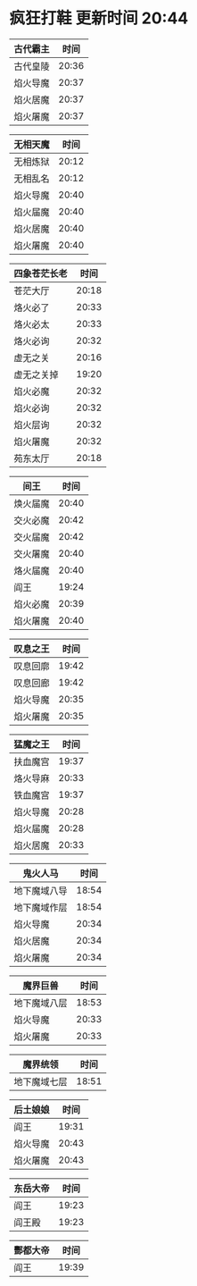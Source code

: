 # 疯狂打鞋 更新时间 20:44

| 古代霸主   | 时间    |
|--------|-------|
| 古代皇陵 | 20:36 |
| 焰火导魔 | 20:37 |
| 焰火居魔 | 20:37 |
| 焰火屠魔 | 20:37 |

| 无相天魔   | 时间    |
|--------|-------|
| 无相炼狱 | 20:12 |
| 无相乱名 | 20:12 |
| 焰火导魔 | 20:40 |
| 焰火届魔 | 20:40 |
| 焰火居魔 | 20:40 |
| 焰火屠魔 | 20:40 |

| 四象苍茫长老   | 时间    |
|--------|-------|
| 苍茫大厅 | 20:18 |
| 烙火必了 | 20:33 |
| 烙火必太 | 20:33 |
| 烙火必询 | 20:32 |
| 虚无之关 | 20:16 |
| 虚无之关掉 | 19:20 |
| 焰火必魔 | 20:32 |
| 焰火必询 | 20:32 |
| 焰火层询 | 20:32 |
| 焰火屠魔 | 20:32 |
| 苑东太厅 | 20:18 |

| 间王   | 时间    |
|--------|-------|
| 焕火届魔 | 20:40 |
| 交火必魔 | 20:42 |
| 交火届魔 | 20:42 |
| 交火屠魔 | 20:40 |
| 烙火届魔 | 20:40 |
| 阎王 | 19:24 |
| 焰火必魔 | 20:39 |
| 焰火屠魔 | 20:40 |

| 叹息之王   | 时间    |
|--------|-------|
| 叹息回廓 | 19:42 |
| 叹息回廊 | 19:42 |
| 焰火导魔 | 20:35 |
| 焰火屠魔 | 20:35 |

| 猛魔之王   | 时间    |
|--------|-------|
| 扶血魔宫 | 19:37 |
| 烙火导麻 | 20:33 |
| 铁血魔宫 | 19:37 |
| 焰火导魔 | 20:28 |
| 焰火届魔 | 20:28 |
| 焰火居魔 | 20:33 |

| 鬼火人马   | 时间    |
|--------|-------|
| 地下魔域八导 | 18:54 |
| 地下魔域作层 | 18:54 |
| 焰火导魔 | 20:34 |
| 焰火居魔 | 20:34 |
| 焰火屠魔 | 20:34 |

| 魔界巨兽   | 时间    |
|--------|-------|
| 地下魔域八层 | 18:53 |
| 焰火导魔 | 20:33 |
| 焰火屠魔 | 20:33 |

| 魔界统领   | 时间    |
|--------|-------|
| 地下魔域七层 | 18:51 |

| 后土娘娘   | 时间    |
|--------|-------|
| 阎王 | 19:31 |
| 焰火导魔 | 20:43 |
| 焰火屠魔 | 20:43 |

| 东岳大帝   | 时间    |
|--------|-------|
| 阎王 | 19:23 |
| 阎王殿 | 19:23 |

| 酆都大帝   | 时间    |
|--------|-------|
| 阎王 | 19:39 |